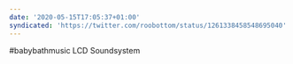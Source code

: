 ```yaml
---
date: '2020-05-15T17:05:37+01:00'
syndicated: 'https://twitter.com/roobottom/status/1261338458548695040'
---
```

#babybathmusic LCD Soundsystem

